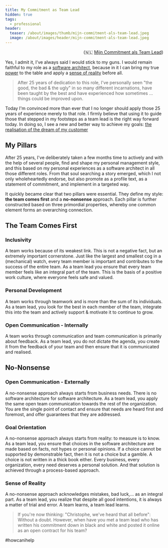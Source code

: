 ```yaml
---
title: My Commitment as Team Lead
hidden: true
tags:
  - professional
header:
  teaser: /about/images/thumb/mijn-commitment-als-team-lead.jpeg
  image: /about/images/header/mijn-commitment-als-team-lead.jpeg
---
```


<p style="text-align:right">(🇳🇱 <a href="Mijn-Commitment-als-Team-Lead">Mijn Commitment als Team Lead</a>)</p>

Yes, I admit it, I've always said I would stick to my guns. I would remain faithful to my role as a [software architect](I-Software-Archtect), because in it I can bring my true [power](Problem-Seeker) to the table and apply a [sense of reality](50-Shades-of-Ceremony) before all.

> After 25 years of dedication to this role, I've personally seen "the good, the bad & the ugly" in so many different incarnations, have been taught by the best and have experienced how sometimes ... things could be improved upon.

Today I'm convinced more than ever that I no longer should apply those 25 years of experience merely to that role. I firmly believe that using it to guide those that stepped in my footsteps as a team lead is the right way forward today. In doing so, I see a new and better way to achieve my goals: [the realisation of the dream of my customer](I-Software-Architect)

## My Pillars

After 25 years, I've deliberately taken a few months time to actively and with the help of several people, find and shape my personal management style, and this based on my personal experiences as a software architect in all those different roles. From that soul searching a story emerged, which I not only wholeheartedly endorse, but also promote as a profile text, as a statement of commitment, and implement in a targeted way.

It quickly became clear that two pillars were essential. They define my style: **the team comes first** and a **no-nonsense** approach. Each pillar is further constructed based on three primordial properties, whereby one common element forms an overarching connection.

## The Team Comes First

### Inclusivity

A team works because of its weakest link. This is not a negative fact, but an extremely important cornerstone. Just like the largest and smallest cog in a (mechanical) watch, every team member is important and contributes to the success of the entire team. As a team lead you ensure that every team member feels like an integral part of the team. This is the basis of a positive work culture, where everyone feels safe and valued.

### Personal Development

A team works through teamwork and is more than the sum of its individuals. As a team lead, you look for the best in each member of the team, integrate this into the team and actively support & motivate it to continue to grow.

### Open Communication - Internally

A team works through communication and team communication is primarily about feedback. As a team lead, you do not dictate the agenda, you create it from the feedback of your team and then ensure that it is communicated and realised.

## No-Nonsense

### Open Communication - Externally

A no-nonsense approach always starts from business needs. There is no software architecture for software architecture. As a team lead, you apply the same open team communication towards the rest of the organization. You are the single point of contact and ensure that needs are heard first and foremost, and offer guarantees that they are addressed.

### Goal Orientation

A no-nonsense approach always starts from reality: to measure is to know. As a team lead, you ensure that choices in the software architecture are made based on facts, not hypes or personal opinions. If a choice cannot be supported by demonstrable fact, then it is not a choice but a gamble. A choice is not written in a thick book either. Every business, every organization, every need deserves a personal solution. And that solution is achieved through a process-based approach.

### Sense of Reality

A no-nonsense approach acknowledges mistakes, bad luck,... as an integral part. As a team lead, you realize that despite all good intentions, it is always a matter of trial and error. A team learns, a team lead learns.

> If you're now thinking: "Christophe, we've heard that all before": Without a doubt. However, when have you met a team lead who has written his commitment down in black and white and posted it online as an open contract for his team?

&#35;howcanihelp
